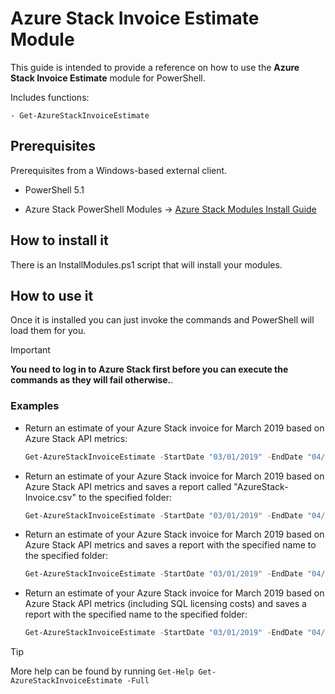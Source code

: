 # Azure Stack Invoice Estimate Module

This guide is intended to provide a reference on how to use the **Azure Stack Invoice Estimate** module for PowerShell.

Includes functions:

    - Get-AzureStackInvoiceEstimate

## Prerequisites

Prerequisites from a Windows-based external client.

* PowerShell 5.1

* Azure Stack PowerShell Modules -> [Azure Stack Modules Install Guide](https://docs.ukcloud.com/articles/azure/azs-how-configure-powershell-users.html)

## How to install it

There is an InstallModules.ps1 script that will install your modules.

## How to use it

Once it is installed you can just invoke the commands and PowerShell will load them for you.

> [!IMPORTANT]
> **You need to log in to Azure Stack first before you can execute the commands as they will fail otherwise.**.

### Examples

* Return an estimate of your Azure Stack invoice for March 2019 based on Azure Stack API metrics:

    ```PowerShell
    Get-AzureStackInvoiceEstimate -StartDate "03/01/2019" -EndDate "04/01/2019"
    ```

* Return an estimate of your Azure Stack invoice for March 2019 based on Azure Stack API metrics and saves a report called "AzureStack-Invoice.csv" to the specified folder:

    ```PowerShell
    Get-AzureStackInvoiceEstimate -StartDate "03/01/2019" -EndDate "04/01/2019" -Destination "C:\AzureStack-Invoice-March-2019"
    ```

* Return an estimate of your Azure Stack invoice for March 2019 based on Azure Stack API metrics and saves a report with the specified name to the specified folder:

    ```PowerShell
    Get-AzureStackInvoiceEstimate -StartDate "03/01/2019" -EndDate "04/01/2019" -Destination "C:\AzureStack-Invoice-March-2019" -FileName "AzureStack-Invoice.csv"
    ```

* Return an estimate of your Azure Stack invoice for March 2019 based on Azure Stack API metrics (including SQL licensing costs) and saves a report with the specified name to the specified folder:

    ```PowerShell
    Get-AzureStackInvoiceEstimate -StartDate "03/01/2019" -EndDate "04/01/2019" -Destination "C:\AzureStack-Invoice-March-2019" -FileName "AzureStack-Invoice.csv" -SQLFilePath "C:\AzureStack\SQLVMs.csv"
    ```

> [!TIP]
> More help can be found by running `Get-Help Get-AzureStackInvoiceEstimate -Full`